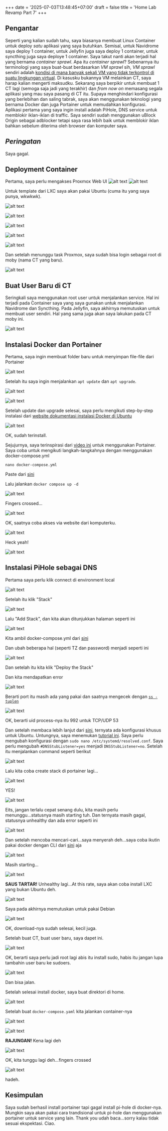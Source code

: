 +++
date = '2025-07-03T13:48:45+07:00'
draft = false
title = 'Home Lab Revamp Part 7'
+++
## Pengantar
Seperti yang kalian sudah tahu, saya biasanya membuat Linux Container untuk deploy _satu_ aplikasi yang saya butuhkan. Semisal, untuk Navidrome saya deploy 1 container, untuk Jellyfin juga saya deploy 1 container, untuk syncthing juga saya deploye 1 container. Saya takut nanti akan terjadi hal yang bernama _container sprawl_. Apa itu _container sprawl_? Sebenarnya itu terminologi yang saya buat-buat berdasarkan _VM sprawl_ sih, _VM sprawl_ sendiri adalah [kondisi di mana banyak sekali VM yang tidak terkontrol di suatu lingkungan virtual](https://www.ibm.com/think/topics/vm-sprawl). Di kasusku bukannya VM melainkan CT, saya harap kalian mengerti maksudku. Sekarang saya berpikir untuk membuat 1 CT lagi (semoga saja jadi yang terakhir) dan _from now on_ memasang segala aplikasi yang mau saya pasang di CT itu. Supaya menghindari konfigurasi yang berlebihan dan saling tabrak, saya akan menggunakan teknologi yang bernama Docker dan juga Portainer untuk memudahkan konfigurasi. Aplikasi pertama yang saya ingin install adalah PiHole, DNS service untuk memblokir iklan-iklan di traffic. Saya sendiri sudah menggunakan uBlock Origin sebagai adblocker tetapi saya rasa lebih baik untuk memblokir iklan bahkan sebelum diterima oleh browser dan komputer saya.

## _Peringatan_

Saya gagal.

## Deployment Container
Pertama, saya perlu mengakses Proxmox Web UI
![alt text](image.png)
![alt text](image-1.png)

Untuk template dari LXC saya akan pakai Ubuntu (cuma itu yang saya punya, wkwkwk).

![alt text](image-2.png)

![alt text](image-3.png)

![alt text](image-4.png)

![alt text](image-5.png)

![alt text](image-6.png)

Dan setelah menunggu task Proxmox, saya sudah bisa login sebagai root di moby (nama CT yang baru).

![alt text](image-7.png)

## Buat User Baru di CT
Seringkali saya menggunakan root user untuk menjalankan service. Hal ini terjadi pada Container saya yang saya gunakan untuk menjalankan Navidrome dan Syncthing. Pada Jellyfin, saya akhirnya memutuskan untuk membuat user sendiri. Hal yang sama juga akan saya lakukan pada CT moby ini.

![alt text](image-8.png)

## Instalasi Docker dan Portainer

Pertama, saya ingin membuat folder baru untuk menyimpan file-file dari Portainer

![alt text](image-9.png)

Setelah itu saya ingin menjalankan `apt update` dan `apt upgrade`.

![alt text](image-10.png)

![alt text](image-11.png)

Setelah update dan upgrade selesai, saya perlu mengikuti step-by-step instalasi dari [website dokumentasi instalasi Docker di Ubuntu](https://docs.docker.com/engine/install/ubuntu/)

![alt text](image-12.png)

OK, sudah terinstall.

Sejujurnya, saya terinspirasi dari [video ini](https://youtu.be/fWDqCNcvUPs?si=uT-TS79O-KplCi9C&t=512) untuk menggunakan Portainer. Saya coba untuk mengikuti langkah-langkahnya dengan menggunakan docker-compose.yml

`nano docker-compose.yml`

Paste dari [sini](https://github.com/xholicka/portainer-templates/blob/main/portainer/docker-compose.yml)

Lalu jalankan `docker compose up -d`

![alt text](image-13.png)

Fingers crossed...

![alt text](image-14.png)

OK, saatnya coba akses via website dari komputerku.

![alt text](image-15.png)

Heck yeah!

![alt text](image-16.png)

## Instalasi PiHole sebagai DNS

Pertama saya perlu klik connect di environment local

![alt text](image-17.png)

Setelah itu klik "Stack"

![alt text](image-18.png)

Lalu "Add Stack", dan kita akan ditunjukkan halaman seperti ini

![alt text](image-19.png)

Kita ambil docker-compose.yml dari [sini](https://github.com/pi-hole/docker-pi-hole/#running-pi-hole-docker)

Dan ubah beberapa hal (seperti TZ dan password) menjadi seperti ini

![alt text](image-20.png)

Dan setelah itu kita klik "Deploy the Stack"

Dan kita mendapatkan error

![alt text](image-21.png)

Berarti port itu masih ada yang pakai dan saatnya mengecek dengan [`ss -tuplen`](https://serverfault.com/questions/309052/check-if-port-is-open-or-closed-on-a-linux-server)

![alt text](image-22.png)

OK, berarti uid process-nya itu 992 untuk TCP/UDP 53

Dan setelah membaca lebih lanjut dari [sini](https://github.com/pi-hole/docker-pi-hole#installing-on-ubuntu), ternyata ada konfigurasi khusus untuk Ubuntu. Untungnya, saya menemukan [tutorial ini](https://pimylifeup.com/pi-hole-docker/). Saya perlu mengubah konfigurasi dengan `sudo nano /etc/systemd/resolved.conf`. Saya perlu mengubah `#DNSStubListener=yes` menjadi `DNSStubListener=no`. Setelah itu menjalankan command seperti berikut

![alt text](image-23.png)

Lalu kita coba create stack di portainer lagi...

![alt text](image-24.png)

YES!

![alt text](image-25.png)

Eits, jangan terlalu cepat senang dulu, kita masih perlu menunggu...statusnya masih starting tuh. Dan ternyata masih gagal, statusnya unhealthy dan ada error seperti ini

![alt text](image-26.png)

Dan setelah mencoba mencari-cari...saya menyerah deh...saya coba ikutin pakai docker dengan CLI dari [sini](https://pimylifeup.com/pi-hole-docker/) aja

![alt text](image-27.png)

Masih starting...

![alt text](image-28.png)

**SAUS TARTAR!** Unhealthy lagi...At this rate, saya akan coba install LXC yang bukan Ubuntu deh.

![alt text](image-29.png)

Saya pada akhirnya memutuskan untuk pakai Debian

![alt text](image-30.png)

OK, download-nya sudah selesai, kecil juga.

Setelah buat CT, buat user baru, saya dapet ini.

![alt text](image-31.png)

OK, berarti saya perlu jadi root lagi abis itu install sudo, habis itu jangan lupa tambahin user baru ke sudoers.

![alt text](image-32.png)

Dan bisa jalan.

Setelah selesai install docker, saya buat direktori di home.

![alt text](image-33.png)

Setelah buat `docker-compose.yaml` kita jalankan container-nya

![alt text](image-34.png)

![alt text](image-35.png)

**RAJUNGAN!** Kena lagi deh

![alt text](image-36.png)

OK, kita tunggu lagi deh...fingers crossed

![alt text](image-37.png)

hadeh.

## Kesimpulan

Saya sudah berhasil install portainer tapi gagal install pi-hole di docker-nya. Mungkin saya akan pakai cara trandisional untuk pi-hole dan menggunakan portainer untuk service yang lain. Thank you udah baca...sorry kalau tidak sesuai ekspektasi. Ciao.